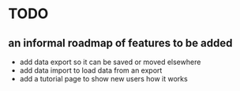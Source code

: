# TODO
## an informal roadmap of features to be added
* add data export so it can be saved or moved elsewhere
* add data import to load data from an export
* add a tutorial page to show new users how it works